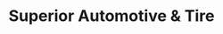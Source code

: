 ---
title: "Superior Automotive & Tire"
url: /buffalo/superior-automotive-and-tire/
shop: car repair
---